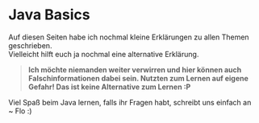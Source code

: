 # Java Basics
  
Auf diesen Seiten habe ich nochmal kleine Erklärungen zu allen Themen geschrieben.<br>
Vielleicht hilft euch ja nochmal eine alternative Erklärung.<br>

> **Ich möchte niemanden weiter verwirren und hier können auch Falschinformationen dabei sein. Nutzten zum Lernen auf eigene Gefahr! Das ist keine Alternative zum Lernen :P**
  
Viel Spaß beim Java lernen, falls ihr Fragen habt, schreibt uns einfach an<br>
~ Flo :)

